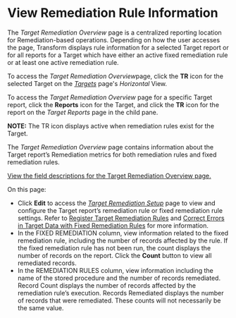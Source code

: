 # View Remediation Rule Information

The *Target Remediation Overview* page is a centralized reporting
location for Remediation-based operations. Depending on how the user
accesses the page, Transform displays rule information for a selected
Target report or for all reports for a Target which have either an
active fixed remediation rule or at least one active remediation rule.

To access the <span style="font-style: italic;">Target Remediation
Overview</span>page, click the **TR** icon for the selected Target on
the
<span style="font-style: italic;">[Targets](../Page_Desc/Targets_H.htm)</span>
page's <span style="font-style: italic;">Horizontal</span> View.

To access the <span style="font-style: italic;">Target Remediation
Overview</span> page for a specific Target report, click the **Reports**
icon for the Target, and click the **TR** icon for the report on the
<span style="font-style: italic;">Target Reports</span> page in the
child pane.

**NOTE:** The TR icon displays active when remediation rules exist for
the Target. 

The *Target Remediation Overview* page contains information about the
Target report’s Remediation metrics for both remediation rules and fixed
remediation rules.

[View the field descriptions for the Target Remediation Overview
page.](../Page_Desc/Target_Remediation_Overview.htm)

On this page:

  - Click **Edit** to access the *[Target Remediation
    Setup](../Page_Desc/Target_Remediation_Setup.htm)* page to view and
    configure the Target report’s remediation rule or fixed remediation
    rule settings. Refer to [Register Target Remediation
    Rules](Register_Target_Remediation_Rules.htm) and [Correct Errors in
    Target Data with Fixed Remediation
    Rules](Correct_Errors_in_Target_Data_With_Fixed.htm) for more
    information.
  - In the FIXED REMEDIATION column, view information related to the
    fixed remediation rule, including the number of records affected by
    the rule. If the fixed remediation rule has not been run, the count
    displays the number of records on the report. Click the **Count**
    button to view all remediated records.
  - In the REMEDIATION RULES column, view information including the name
    of the stored procedure and the number of records remediated. Record
    Count displays the number of records affected by the remediation
    rule’s execution. Records Remediated displays the number of records
    that were remediated. These counts will not necessarily be the same
    value.
